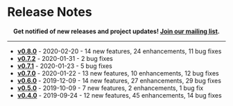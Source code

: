 # Release Notes

<p align="center">
  <strong>
    Get notified of new releases and project updates! <a href="https://vector.dev/mailing_list/">Join our mailing list<a/>.
  </strong>
</p>

---

* [**v0.8.0**][urls.release_notes_0.8.0] - 2020-02-20 - 14 new features, 24 enhancements, 11 bug fixes
* [**v0.7.2**][urls.release_notes_0.7.2] - 2020-01-31 - 2 bug fixes
* [**v0.7.1**][urls.release_notes_0.7.1] - 2020-01-23 - 5 bug fixes
* [**v0.7.0**][urls.release_notes_0.7.0] - 2020-01-22 - 13 new features, 10 enhancements, 12 bug fixes
* [**v0.6.0**][urls.release_notes_0.6.0] - 2019-12-09 - 14 new features, 27 enhancements, 29 bug fixes
* [**v0.5.0**][urls.release_notes_0.5.0] - 2019-10-09 - 7 new features, 2 enhancements, 1 bug fix
* [**v0.4.0**][urls.release_notes_0.4.0] - 2019-09-24 - 12 new features, 45 enhancements, 14 bug fixes


[urls.release_notes_0.4.0]: https://vector.dev/releases/0.4.0
[urls.release_notes_0.5.0]: https://vector.dev/releases/0.5.0
[urls.release_notes_0.6.0]: https://vector.dev/releases/0.6.0
[urls.release_notes_0.7.0]: https://vector.dev/releases/0.7.0
[urls.release_notes_0.7.1]: https://vector.dev/releases/0.7.1
[urls.release_notes_0.7.2]: https://vector.dev/releases/0.7.2
[urls.release_notes_0.8.0]: https://vector.dev/releases/0.8.0
